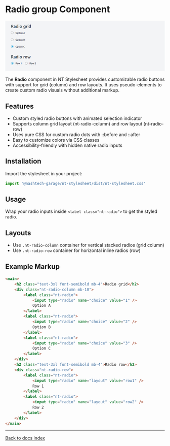 # Radio group Component

![alt text](./radio-group.png)

The **Radio** component in NT Stylesheet provides customizable radio buttons with support for grid (column) and row layouts. It uses pseudo-elements to create custom radio visuals without additional markup.

## Features

-   Custom styled radio buttons with animated selection indicator
-   Supports column grid layout (nt-radio-column) and row layout (nt-radio-row)
-   Uses pure CSS for custom radio dots with ::before and ::after
-   Easy to customize colors via CSS classes
-   Accessibility-friendly with hidden native radio inputs

## Installation

Import the stylesheet in your project:

```javascript
import '@nashtech-garage/nt-stylesheet/dist/nt-stylesheet.css'
```

## Usage

Wrap your radio inputs inside `<label class="nt-radio">` to get the styled radio.

## Layouts

-   Use `.nt-radio-column` container for vertical stacked radios (grid column)
-   Use `.nt-radio-row` container for horizontal inline radios (row)

## Example Markup

```html
<main>
    <h2 class="text-3xl font-semibold mb-4">Radio grid</h2>
    <div class="nt-radio-column mb-10">
        <label class="nt-radio">
            <input type="radio" name="choice" value="1" />
            Option A
        </label>
        <label class="nt-radio">
            <input type="radio" name="choice" value="2" />
            Option B
        </label>
        <label class="nt-radio">
            <input type="radio" name="choice" value="3" />
            Option C
        </label>
    </div>
    <h2 class="text-3xl font-semibold mb-4">Radio row</h2>
    <div class="nt-radio-row">
        <label class="nt-radio">
            <input type="radio" name="layout" value="row1" />
            Row 1
        </label>
        <label class="nt-radio">
            <input type="radio" name="layout" value="row2" />
            Row 2
        </label>
    </div>
</main>
```

---

[Back to docs index](README.md)
